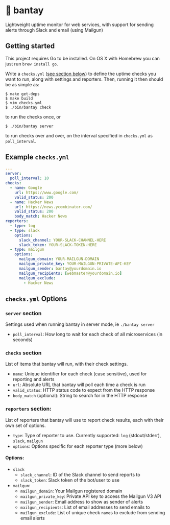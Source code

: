 # :dog: bantay

Lightweight uptime monitor for web services, with support for sending alerts through Slack and email (using Mailgun)

## Getting started

This project requires Go to be installed. On OS X with Homebrew you can just run `brew install go`.

Write a `checks.yml` ([see section below](#example-checksyml)) to define the uptime checks you want to run, along with settings and reporters. Then, running it then should be as simple as:

```console
$ make get-deps
$ make build
$ vim checks.yml
$ ./bin/bantay check
```
to run the checks once, or
```console
$ ./bin/bantay server
```
to run checks over and over, on the interval specified in `checks.yml` as `poll_interval`.

## Example `checks.yml`

```yaml
---
server:
  poll_interval: 10
checks:
  - name: Google
    url: https://www.google.com/
    valid_status: 200
  - name: Hacker News
    url: https://news.ycombinator.com/
    valid_status: 200
    body_match: Hacker News
reporters:
  - type: log
  - type: slack
    options:
      slack_channel: YOUR-SLACK-CHANNEL-HERE
      slack_token: YOUR-SLACK-TOKEN-HERE
  - type: mailgun
    options:
      mailgun_domain: YOUR-MAILGUN-DOMAIN
      mailgun_private_key: YOUR-MAILGUN-PRIVATE-API-KEY
      mailgun_sender: bantay@yourdomain.io
      mailgun_recipients: [webmaster@yourdomain.io]
      mailgun_exclude:
        - Hacker News
```

## `checks.yml` Options

### `server` section

Settings used when running bantay in server mode, ie `./bantay server`

- `poll_interval`: How long to wait for each check of all microservices (in seconds)

### `checks` section

List of items that bantay will run, with their check settings.

- `name`: Unique identifier for each check (case sensitive), used for reporting and alerts
- `url`: Absolute URL that bantay will poll each time a check is run
- `valid_status`: HTTP status code to expect from the HTTP response
- `body_match` (optional): String to search for in the HTTP response

### `reporters` section:

List of reporters that bantay will use to report check results, each with their own set of options.

- `type`: Type of reporter to use. Currently supported: `log` (stdout/stderr), `slack`, `mailgun`
- `options`: Options specific for each reporter type (more below)

#### Options:

- `slack`
  - `slack_channel`: ID of the Slack channel to send reports to
  - `slack_token`: Slack token of the bot/user to use
- `mailgun`:
  - `mailgun_domain`: Your Mailgun registered domain
  - `mailgun_private_key`: Private API key to access the Mailgun V3 API
  - `mailgun_sender`: Email address to show as sender of alerts
  - `mailgun_recipients`: List of email addresses to send emails to
  - `mailgun_exclude`: List of unique check `name`s to exclude from sending email alerts
